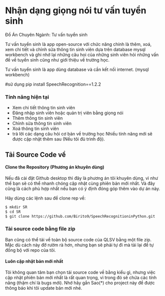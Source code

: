# Nhận dạng giọng nói tư vấn tuyển sinh

Đồ Án Chuyên Ngành: Tư vấn tuyển sinh

Tư vấn tuyển sinh là app open-source với chức năng chính là thêm, xoá, xem chi tiết và chỉnh sửa thông tin sinh viên dựa trên database mysql workbench và ghi nhớ lại những câu hoi của những sinh viên hỏi những vấn đề về tuyển sinh cũng như giới thiệu về trường học.

Tư vấn tuyển sinh là app dùng database và cần kết nối internet. (mysql workbench)

#sử dụng pip install SpeechRecognition==1.2.2


### Tính năng hiện tại
- Xem chi tiết thông tin sinh viên
- Đăng nhập sinh viên hoặc quản trị viên bằng giọng nói
- Thêm thông tin sinh viên
- Chỉnh sửa thông tin sinh viên
- Xoá thông tin sinh viên
- trả lời các dạng câu hỏi cơ bản về trường học
Nhiều tính năng mới sẽ được cập nhật thêm sau (Nếu tôi đủ trình độ).


## Tải Source Code về
#### Clone the Repository (Phương án khuyên dùng)

Nếu đã cài đặt Github desktop thì đây là phương án tôi khuyên dùng, vì như thế bạn sẽ có thể nhanh chóng cập nhật cùng phiên bản mới nhất. Và đây cũng là cách phù hợp nhất nếu bạn có ý định đóng góp thêm vào dự án này.

Hãy dùng các lệnh sau để clone rep về:
```bash
$ mkdir SR
$ cd SR
$ git clone https://github.com/Birito9/SpeechRecognitioninPython.git
```

### Tải source code bằng file zip
Bạn cũng có thể tải về toàn bộ source code của QLSV bằng một file zip. Mặc dù cách này đỡ rườm rà hơn, nhưng bạn sẽ phải tự đi mà tải lại để tự đồng bộ với repo của tôi.

#### Luôn cập nhật bản mới nhất
Tôi không quan tâm bạn chọn tải source code về bằng kiểu gì, nhưng việc cập nhật phiên bản mới nhất là rất quan trọng, vì trong đó sẽ chứa các tính năng (thậm chí là bugs mới). Nhớ hãy gắn Sao(*) cho project này để được thông báo khi tôi update bản mới nhé.
